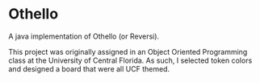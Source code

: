 # Othello
A java implementation of Othello (or Reversi).

This project was originally assigned in an Object Oriented Programming class at the University of Central Florida. As such, I selected token colors and designed a board that were all UCF themed.
